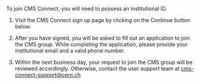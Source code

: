 To join CMS Connect, you will need to possess an institutional ID.

1. Visit the CMS Connect sign up page by clicking on the Continue button below.

2. After you have signed, you will be asked to fill out an application to join
the CMS group. While completing the application, please provide your
institutional email and a valid phone number.

3) Within the next business day, your request to join the CMS group will be
reviewed accordingly. Otherwise, contact the user support
team at [cms-connect-support@cern.ch](mailto:cms-connect-support@cern.ch).

